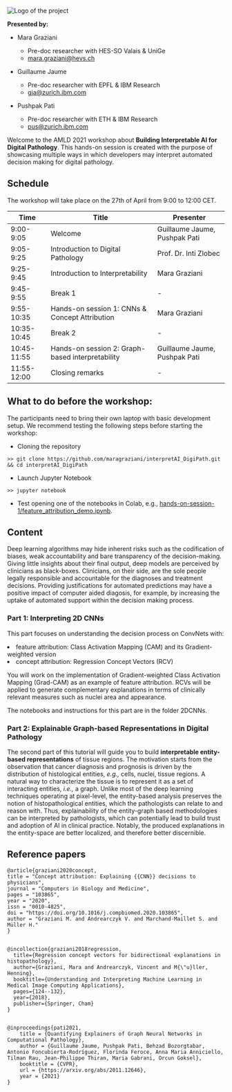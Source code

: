 
![Logo of the project](https://www.ai4media.eu/wp-content/uploads/2021/04/Twitter_Building-Interpretable-AI-for-Digital-Pathology-1024x575.png)

**Presented by:**

- Mara Graziani
    - Pre-doc researcher with HES-SO Valais & UniGe
    - mara.graziani@hevs.ch


- Guillaume Jaume
    - Pre-doc researcher with EPFL & IBM Research 
    - gja@zurich.ibm.com  


- Pushpak Pati 
    - Pre-doc researcher with ETH & IBM Research
    - pus@zurich.ibm.com
    
Welcome to the AMLD 2021 workshop about **Building Interpretable AI for Digital Pathology**. This hands-on session is created with the purpose of showcasing multiple ways in which developers may interpret automated decision making for digital pathology. 

<!---
Deep learning algorithms may hide inherent risks such as the codification of biases, weak accountability and bare transparency of the decision-making. Giving little insights about their final output, deep models are perceived by clinicians as black-boxes. 
Clinicians, on their side, are the sole people legally responsible and accountable for the diagnoses and treatment decisions. 
Providing justifications for automated predictions may have a positive impact of computer aided diagosis, for example, by increasing the uptake of automated support within the decision making process.
-->

## Schedule 

The workshop will take place on the 27th of April from 9:00 to 12:00 CET. 

| Time      | Title                                | Presenter              |                  
|-----------|--------------------------------------|------------------------|
| 9:00-9:05 | Welcome                                | Guillaume Jaume, Pushpak Pati|
| 9:05-9:25 | Introduction to Digital Pathology      | Prof. Dr. Inti Zlobec  |
| 9:25-9:45 | Introduction to Interpretability       | Mara Graziani          |
| 9:45-9:55 | Break 1                                | -                      |
| 9:55-10:35 | Hands-on session 1: CNNs & Concept Attribution | Mara Graziani |
| 10:35-10:45 | Break 2                              | -                      |
| 10:45-11:55 | Hands-on session 2: Graph-based interpretability | Guillaume Jaume, Pushpak Pati |
| 11:55-12:00 | Closing remarks                      | -                      |

## What to do before the workshop: 

The participants need to bring their own laptop with basic development setup. We recommend testing the following steps before starting the workshop:

- Cloning the repository 

```
>> git clone https://github.com/maragraziani/interpretAI_DigiPath.git && cd interpretAI_DigiPath
```

- Launch Jupyter Notebook 

```
>> jupyter notebook
```

- Test opening one of the notebooks in Colab, e.g., [hands-on-session-1/feature_attribution_demo.ipynb](https://github.com/maragraziani/interpretAI_DigiPath/blob/main/hands-on-session-1/feature_attribution_demo.ipynb).


## Content

Deep learning algorithms may hide inherent risks such as the codification of biases, weak accountability and bare transparency of the decision-making. Giving little insights about their final output, deep models are perceived by clinicians as black-boxes. 
Clinicians, on their side, are the sole people legally responsible and accountable for the diagnoses and treatment decisions. 
Providing justifications for automated predictions may have a positive impact of computer aided diagosis, for example, by increasing the uptake of automated support within the decision making process.

<!---
You have a deep learning model, may it be a Convolutional Neural Network (CNN) or a graph-network. 
Your model works on high magnification croppings of histopathology input images, also called patches or tiles. 
The main task is the classification of patches containing evidence of tumor from those without. 
This is modeled as a binary classification task with one output node and a logistic regression activation function, where 1 corresponds to the "tumor" class and 0 to the non-tumor class. 

Common theme:
<li> histopathology image input: you may use any of your histopathology datasets, or public data collections 
<li> continuous or categorical output: a single node output is used for demonstration purposes. Similar applications can be derived for multiple node outputs, e.g. multi-class classification tasks. 
-->

### Part 1: Interpreting 2D CNNs 

This part focuses on understanding the decision process on ConvNets with:
<li> feature attribution: Class Activation Mapping (CAM) and its Gradient-weighted version 
<li> concept attribution: Regression Concept Vectors (RCV)

You will work on the implementation of Gradient-weighted Class Activation Mapping (Grad-CAM) as an example of feature attribution.
RCVs will be applied to generate complementary explanations in terms of clinically relevant measures such as nuclei area and appearance. 

The notebooks and instructions for this part are in the folder 2DCNNs. 

### Part 2: Explainable Graph-based Representations in Digital Pathology

The second part of this tutorial will guide you to build **interpretable entity-based representations** of tissue regions. The motivation starts from the observation that cancer diagnosis and prognosis is driven by the distribution of histological entities, *e.g.,* cells, nuclei, tissue regions. A natural way to  characterize the tissue is to represent it as a set of interacting entities, *i.e.,* a graph. Unlike most of the deep learning techniques operating at pixel-level, the entity-based analysis preserves the notion of histopathological entities, which the pathologists can relate to and reason with. Thus, explainability of the entity-graph based methodologies can be interpreted by pathologists, which can potentially lead to build trust and adoption of AI in clinical practice. Notably, the produced explanations in the entity-space are better localized, and therefore better discernible.

  
## Reference papers


```
@article{graziani2020concept,
title = "Concept attribution: Explaining {{CNN}} decisions to physicians",
journal = "Computers in Biology and Medicine",
pages = "103865",
year = "2020",
issn = "0010-4825",
doi = "https://doi.org/10.1016/j.compbiomed.2020.103865",
author = "Graziani M. and Andrearczyk V. and Marchand-Maillet S. and Müller H."
}


@incollection{graziani2018regression,
  title={Regression concept vectors for bidirectional explanations in histopathology},
  author={Graziani, Mara and Andrearczyk, Vincent and M{\"u}ller, Henning},
  booktitle={Understanding and Interpreting Machine Learning in Medical Image Computing Applications},
  pages={124--132},
  year={2018},
  publisher={Springer, Cham}
}


@inproceedings{pati2021,
    title = {Quantifying Explainers of Graph Neural Networks in Computational Pathology},
    author = {Guillaume Jaume, Pushpak Pati, Behzad Bozorgtabar, Antonio Foncubierta-Rodríguez, Florinda Feroce, Anna Maria Anniciello, Tilman Rau, Jean-Philippe Thiran, Maria Gabrani, Orcun Goksel},
    booktitle = {CVPR},
    url = {https://arxiv.org/abs/2011.12646},
    year = {2021}
} 
```

